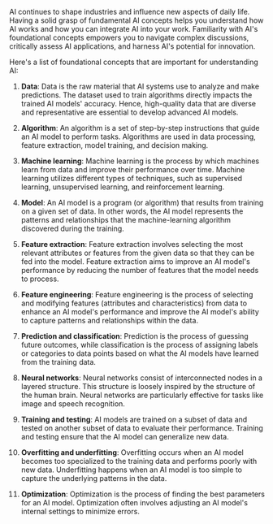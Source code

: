 AI continues to shape industries and influence new aspects of daily life. Having a solid grasp of fundamental AI concepts helps you understand how AI works and how you can integrate AI into your work. Familiarity with AI's foundational concepts empowers you to navigate complex discussions, critically assess AI applications, and harness AI's potential for innovation.

Here's a list of foundational concepts that are important for understanding AI:

1. **Data**: Data is the raw material that AI systems use to analyze and make predictions. The dataset used to train algorithms directly impacts the trained AI models' accuracy. Hence, high-quality data that are diverse and representative are essential to develop advanced AI models.

1. **Algorithm**: An algorithm is a set of step-by-step instructions that guide an AI model to perform tasks. Algorithms are used in data processing, feature extraction, model training, and decision making.

1. **Machine learning**: Machine learning is the process by which machines learn from data and improve their performance over time. Machine learning utilizes different types of techniques, such as supervised learning, unsupervised learning, and reinforcement learning.

1. **Model**: An AI model is a program (or algorithm) that results from training on a given set of data. In other words, the AI model represents the patterns and relationships that the machine-learning algorithm discovered during the training.

1. **Feature extraction**: Feature extraction involves selecting the most relevant attributes or features from the given data so that they can be fed into the model. Feature extraction aims to improve an AI model's performance by reducing the number of features that the model needs to process.

1. **Feature engineering**: Feature engineering is the process of selecting and modifying features (attributes and characteristics) from data to enhance an AI model's performance and improve the AI model's ability to capture patterns and relationships within the data.

1. **Prediction and classification**: Prediction is the process of guessing future outcomes, while classification is the process of assigning labels or categories to data points based on what the AI models have learned from the training data.

1. **Neural networks**: Neural networks consist of interconnected nodes in a layered structure. This structure is loosely inspired by the structure of the human brain. Neural networks are particularly effective for tasks like image and speech recognition.

1. **Training and testing**: AI models are trained on a subset of data and tested on another subset of data to evaluate their performance. Training and testing ensure that the AI model can generalize new data.

1. **Overfitting and underfitting**: Overfitting occurs when an AI model becomes too specialized to the training data and performs poorly with new data. Underfitting happens when an AI model is too simple to capture the underlying patterns in the data.

1. **Optimization**: Optimization is the process of finding the best parameters for an AI model. Optimization often involves adjusting an AI model's internal settings to minimize errors.
